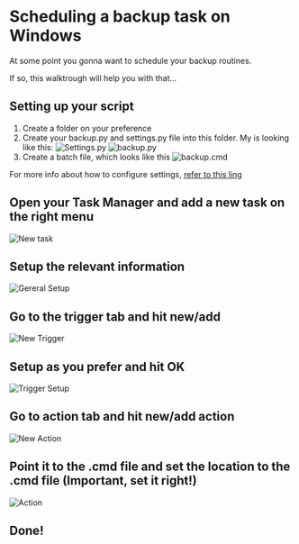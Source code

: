 # Scheduling a backup task on Windows

At some point you gonna want to schedule your backup routines.

If so, this walktrough will help you with that...

## Setting up your script

1. Create a folder on your preference
2. Create your backup.py and settings.py file into this folder. My is looking like this:
![Settings.py](settings.PNG)
![backup.py](backup.PNG)
3. Create a batch file, which looks like this
![backup.cmd](script.PNG) 

For more info about how to configure settings, [refer to this ling](https://github.com/FRReinert/PyBackup/blob/master/documentation/SETTINGS.md)

## Open your Task Manager and add a new task on the right menu

![New task](new_task.PNG)

## Setup the relevant information

![Gereral Setup](general_task_setup.png)

## Go to the trigger tab and hit new/add

![New Trigger](new_trigger.png)

## Setup as you prefer and hit OK

![Trigger Setup](trigger.png)

## Go to action tab and hit new/add action

![New Action](new_action.png)

## Point it to the .cmd file and set the location to the .cmd file (Important, set it right!)

![Action](action.png)

## Done!


